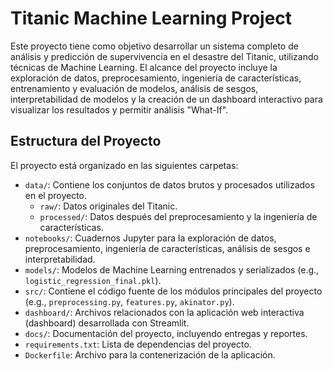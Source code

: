 # Titanic Machine Learning Project

Este proyecto tiene como objetivo desarrollar un sistema completo de análisis y predicción de supervivencia en el desastre del Titanic, utilizando técnicas de Machine Learning. El alcance del proyecto incluye la exploración de datos, preprocesamiento, ingeniería de características, entrenamiento y evaluación de modelos, análisis de sesgos, interpretabilidad de modelos y la creación de un dashboard interactivo para visualizar los resultados y permitir análisis "What-If".

## Estructura del Proyecto

El proyecto está organizado en las siguientes carpetas:

-   `data/`: Contiene los conjuntos de datos brutos y procesados utilizados en el proyecto.
    -   `raw/`: Datos originales del Titanic.
    -   `processed/`: Datos después del preprocesamiento y la ingeniería de características.
-   `notebooks/`: Cuadernos Jupyter para la exploración de datos, preprocesamiento, ingeniería de características, análisis de sesgos e interpretabilidad.
-   `models/`: Modelos de Machine Learning entrenados y serializados (e.g., `logistic_regression_final.pkl`).
-   `src/`: Contiene el código fuente de los módulos principales del proyecto (e.g., `preprocessing.py`, `features.py`, `akinator.py`).
-   `dashboard/`: Archivos relacionados con la aplicación web interactiva (dashboard) desarrollada con Streamlit.
-   `docs/`: Documentación del proyecto, incluyendo entregas y reportes.
-   `requirements.txt`: Lista de dependencias del proyecto.
-   `Dockerfile`: Archivo para la contenerización de la aplicación.


